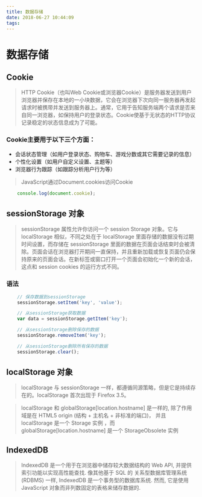 ```yaml
---
title: 数据存储
date: 2018-06-27 10:44:09
tags:
---
```


# 数据存储

## Cookie

> HTTP Cookie（也叫Web Cookie或浏览器Cookie）是服务器发送到用户浏览器并保存在本地的一小块数据，它会在浏览器下次向同一服务器再发起请求时被携带并发送到服务器上。通常，它用于告知服务端两个请求是否来自同一浏览器，如保持用户的登录状态。Cookie使基于无状态的HTTP协议记录稳定的状态信息成为了可能。

### Cookie主要用于以下三个方面：
* 会话状态管理（如用户登录状态、购物车、游戏分数或其它需要记录的信息）
* 个性化设置（如用户自定义设置、主题等）
* 浏览器行为跟踪（如跟踪分析用户行为等）

> JavaScript通过Document.cookies访问Cookie

```js 
    console.log(document.cookie); 
```

## sessionStorage 对象
> sessionStorage 属性允许你访问一个 session Storage 对象。它与 localStorage 相似，不同之处在于 localStorage 里面存储的数据没有过期时间设置，而存储在 sessionStorage 里面的数据在页面会话结束时会被清除。页面会话在浏览器打开期间一直保持，并且重新加载或恢复页面仍会保持原来的页面会话。在新标签或窗口打开一个页面会初始化一个新的会话，这点和 session cookies 的运行方式不同。

### 语法

```js
    // 保存数据到sessionStorage
    sessionStorage.setItem('key', 'value');

    // 从sessionStorage获取数据
    var data = sessionStorage.getItem('key');

    // 从sessionStorage删除保存的数据
    sessionStorage.removeItem('key');

    // 从sessionStorage删除所有保存的数据
    sessionStorage.clear();
```

## localStorage 对象
> localStorage 与 sessionStorage 一样，都遵循同源策略，但是它是持续存在的。localStorage 首次出现于 Firefox 3.5。

> localStorage 和 globalStorage[location.hostname] 是一样的, 除了作用域是在 HTML5 origin (结构 + 主机名 + 非标准的端口)， 并且 localStorage 是一个 Storage 实例 ，而globalStorage[location.hostname] 是一个 StorageObsolete 实例


## IndexedDB

> IndexedDB 是一个用于在浏览器中储存较大数据结构的 Web API, 并提供索引功能以实现高性能查找. 像其他基于 SQL 的 关系型数据库管理系统 (RDBMS) 一样, IndexedDB 是一个事务型的数据库系统. 然而, 它是使用 JavaScript 对象而非列数固定的表格来储存数据的.